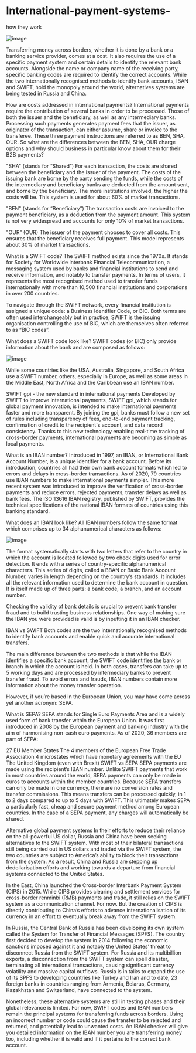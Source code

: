 # International-payment-systems-
how they work

![image](https://user-images.githubusercontent.com/117138832/205476221-263092aa-54ff-40b7-b7fb-8f19394348c4.png)




Transferring money across borders, whether it is done by a bank or a banking service provider, comes at a cost. It also requires the use of a specific payment system and certain details to identify the relevant bank accounts. Alongside the name or company name of the receiving party, specific banking codes are required to identify the correct accounts. While the two internationally recognised methods to identify bank accounts, IBAN and SWIFT, hold the monopoly around the world, alternatives systems are being tested in Russia and China.


How are costs addressed in international payments?
International payments require the contribution of several banks in order to be processed. Those of both the issuer and the beneficiary, as well as any intermediary banks. Processing such payments generates payment fees that the issuer, as originator of the transaction, can either assume, share or invoice to the transferee. These three payment instructions are referred to as BEN, SHA, OUR. So what are the differences between the BEN, SHA, OUR charge options and why should business in particular know about them for their B2B payments?





 "SHA" (stands for “Shared”)
For each transaction, the costs are shared between the beneficiary and the issuer of the payment. The costs of the issuing bank are borne by the party sending the funds, while the costs of the intermediary and beneficiary banks are deducted from the amount sent, and borne by the beneficiary. The more institutions involved, the higher the costs will be. This system is used for about 60% of market transactions.

 "BEN" (stands for “Beneficiary”)
The transaction costs are invoiced to the payment beneficiary, as a deduction from the payment amount. This system is not very widespread and accounts for only 10% of market transactions.

 "OUR" (OUR)
The issuer of the payment chooses to cover all costs. This ensures that the beneficiary receives full payment. This model represents about 30% of market transactions.





What is a SWIFT code?
The SWIFT method exists since the 1970s. It stands for Society for Worldwide Interbank Financial Telecommunication, a messaging system used by banks and financial institutions to send and receive information, and notably to transfer payments. In terms of users, it represents the most recognised method used to transfer funds internationally with more than 10,500 financial institutions and corporations in over 200 countries.

To navigate through the SWIFT network, every financial institution is assigned a unique code: a Business Identifier Code, or BIC. Both terms are often used interchangeably but in practice, SWIFT is the issuing organisation controlling the use of BIC, which are themselves often referred to as “BIC codes”.




What does a SWIFT code look like?
SWIFT codes (or BIC) only provide information about the bank and are composed as follows:



![image](https://user-images.githubusercontent.com/117138832/205476270-440c6141-6c82-4772-ba28-e709e1dca441.png)




While some countries like the USA, Australia, Singapore, and South Africa use a SWIFT number, others, especially in Europe, as well as some areas in the Middle East, North Africa and the Caribbean use an IBAN number.

SWIFT gpi - the new standard in international payments
Developed by SWIFT to improve international payments, SWIFT gpi, which stands for global payment innovation, is intended to make international payments faster and more transparent. By joining the gpi, banks must follow a new set of rules including transparency of fees, end-to-end payment tracking, confirmation of credit to the recipient's account, and data record consistency. Thanks to this new technology enabling real-time tracking of cross-border payments, international payments are becoming as simple as local payments.

What is an IBAN number?
Introduced in 1997, an IBAN, or International Bank Account Number, is a unique identifier for a bank account. Before its introduction, countries all had their own bank account formats which led to errors and delays in cross-border transactions. As of 2020, 79 countries use IBAN numbers to make international payments simpler. This more recent system was introduced to improve the verification of cross-border payments and reduce errors, rejected payments, transfer delays as well as bank fees. The ISO 13616 IBAN registry, published by SWIFT, provides the technical specifications of the national IBAN formats of countries using this banking standard.



What does an IBAN look like?
All IBAN numbers follow the same format which comprises up to 34 alphanumerical characters as follows:

![image](https://user-images.githubusercontent.com/117138832/205476290-32ea8096-f1ef-4d4a-9ca6-3538fe97fb0d.png)




The format systematically starts with two letters that refer to the country in which the account is located followed by two check digits used for error detection. It ends with a series of country-specific alphanumerical characters. This series of digits, called a BBAN or Basic Bank Account Number, varies in length depending on the country’s standards. It includes all the relevant information used to determine the bank account in question. It is itself made up of three parts: a bank code, a branch, and an account number.

Checking the validity of bank details is crucial to prevent bank transfer fraud and to build trusting business relationships. One way of making sure the IBAN you were provided is valid is by inputting it in an IBAN checker.




IBAN vs SWIFT
Both codes are the two internationally recognised methods to identify bank accounts and enable quick and accurate international transfers.

The main difference between the two methods is that while the IBAN identifies a specific bank account, the SWIFT code identifies the bank or branch in which the account is held. In both cases, transfers can take up to 5 working days and are processed by intermediary banks to prevent transfer fraud. To avoid errors and frauds, IBAN numbers contain more information about the money transfer operation.

However, if you’re based in the European Union, you may have come across yet another acronym: SEPA.



What is SEPA?
SEPA stands for Single Euro Payments Area and is a widely used form of bank transfer within the European Union. It was first introduced in 2008 by the European payment and banking industry with the aim of harmonising non-cash euro payments. As of 2020, 36 members are part of SEPA:

27 EU Member States
The 4 members of the European Free Trade Association
4 microstates which have monetary agreements with the EU
The United Kingdom (even with Brexit)
SWIFT vs SEPA
SEPA payments are made using the recipient’s IBAN number. Unlike SWIFT payments that work in most countries around the world, SEPA payments can only be made in euros to accounts within the member countries. Because SEPA transfers can only be made in one currency, there are no conversion rates and transfer commissions. This means transfers can be processed quickly, in 1 to 2 days compared to up to 5 days with SWIFT. This ultimately makes SEPA a particularly fast, cheap and secure payment method among European countries. In the case of a SEPA payment, any charges will automatically be shared.

 

Alternative global payment systems
In their efforts to reduce their reliance on the all-powerful US dollar, Russia and China have been seeking alternatives to the SWIFT system. With most of their bilateral transactions still being carried out in US dollars and traded via the SWIFT system, the two countries are subject to America’s ability to block their transactions from the system. As a result, China and Russia are stepping up dedollarisation efforts and working towards a departure from financial systems connected to the United States.


In the East, China launched the Cross-border Interbank Payment System (CIPS) in 2015. While CIPS provides clearing and settlement services for cross-border renminbi (RMB) payments and trade, it still relies on the SWIFT system as a communication channel. For now. But the creation of CIPS is directly contributing to China’s efforts to advance internationalisation of its currency in an effort to eventually break away from the SWIFT system.


In Russia, the Central Bank of Russia has been developing its own system called the System for Transfer of Financial Messages (SPFS). The country first decided to develop the system in 2014 following the economic sanctions imposed against it and notably the United States’ threat to disconnect Russia from the SWIFT system. For Russia and its multibillion exports, a disconnection from the SWIFT system can spell disaster, terminating all international transactions, causing significant currency volatility and massive capital outflows. Russia is in talks to expand the use of its SPFS to developing countries like Turkey and Iran and to date, 23 foreign banks in countries ranging from Armenia, Belarus, Germany, Kazakhstan and Switzerland, have connected to the system.


Nonetheless, these alternative systems are still in testing phases and their global relevance is limited. For now, SWIFT codes and IBAN numbers remain the principal systems for transferring funds across borders. Using an incorrect number or code could cause the transfer to be rejected and returned, and potentially lead to unwanted costs. An IBAN checker will give you detailed information on the IBAN number you are transferring money too, including whether it is valid and if it pertains to the correct bank account.

